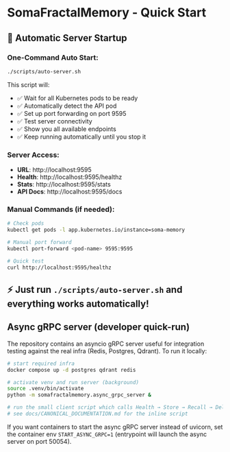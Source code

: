 # SomaFractalMemory - Quick Start

## 🚀 Automatic Server Startup

### One-Command Auto Start:
```bash
./scripts/auto-server.sh
```

This script will:
- ✅ Wait for all Kubernetes pods to be ready
- ✅ Automatically detect the API pod
- ✅ Set up port forwarding on port 9595
- ✅ Test server connectivity
- ✅ Show you all available endpoints
- ✅ Keep running automatically until you stop it

### Server Access:
- **URL**: http://localhost:9595
- **Health**: http://localhost:9595/healthz
- **Stats**: http://localhost:9595/stats
- **API Docs**: http://localhost:9595/docs

### Manual Commands (if needed):
```bash
# Check pods
kubectl get pods -l app.kubernetes.io/instance=soma-memory

# Manual port forward
kubectl port-forward <pod-name> 9595:9595

# Quick test
curl http://localhost:9595/healthz
```

## ⚡ **Just run `./scripts/auto-server.sh` and everything works automatically!**

## Async gRPC server (developer quick-run)

The repository contains an asyncio gRPC server useful for integration testing
against the real infra (Redis, Postgres, Qdrant). To run it locally:

```bash
# start required infra
docker compose up -d postgres qdrant redis

# activate venv and run server (background)
source .venv/bin/activate
python -m somafractalmemory.async_grpc_server &

# run the small client script which calls Health → Store → Recall → Delete
# see docs/CANONICAL_DOCUMENTATION.md for the inline script
```

If you want containers to start the async gRPC server instead of uvicorn,
set the container env `START_ASYNC_GRPC=1` (entrypoint will launch the async
server on port 50054).
